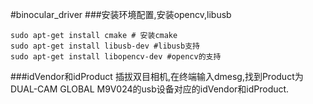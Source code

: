 #binocular_driver
###安装环境配置,安装opencv,libusb
```
sudo apt-get install cmake # 安装cmake
sudo apt-get install libusb-dev #libusb支持
sudo apt-get install libopencv-dev #opencv的支持
```

###idVendor和idProduct
插拔双目相机,在终端输入dmesg,找到Product为DUAL-CAM GLOBAL M9V024的usb设备对应的idVendor和idProduct.